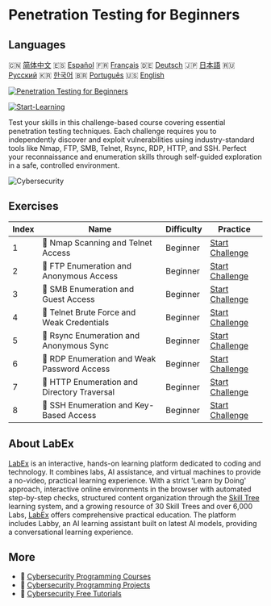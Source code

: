 # Penetration Testing for Beginners

## Languages

🇨🇳 [简体中文](README_zh.md) 🇪🇸 [Español](README_es.md) 🇫🇷 [Français](README_fr.md) 🇩🇪 [Deutsch](README_de.md) 🇯🇵 [日本語](README_ja.md) 🇷🇺 [Русский](README_ru.md) 🇰🇷 [한국어](README_ko.md) 🇧🇷 [Português](README_pt.md) 🇺🇸 [English](README.md) 

[![Penetration Testing for Beginners](https://cover-creator.labex.io/penetration-testing-for-beginners.png)](https://labex.io/courses/penetration-testing-for-beginners)

[![Start-Learning](https://img.shields.io/badge/Start-Learning-whitesmoke?style=for-the-badge)](https://labex.io/courses/penetration-testing-for-beginners)

Test your skills in this challenge-based course covering essential penetration testing techniques. Each challenge requires you to independently discover and exploit vulnerabilities using industry-standard tools like Nmap, FTP, SMB, Telnet, Rsync, RDP, HTTP, and SSH. Perfect your reconnaissance and enumeration skills through self-guided exploration in a safe, controlled environment.

![Cybersecurity](https://img.shields.io/badge/Cybersecurity-whitesmoke?style=for-the-badge&logo=cybersecurity)


## Exercises

|   Index | Name                                         | Difficulty   | Practice                                                                                                                                                           |
|---------|----------------------------------------------|--------------|--------------------------------------------------------------------------------------------------------------------------------------------------------------------|
|       1 | 🎯  Nmap Scanning and Telnet Access          | Beginner     | <a target='_blank' href='https://labex.io/labs/nmap-nmap-scanning-and-telnet-access-596683?course=penetration-testing-for-beginners'>Start Challenge</a>           |
|       2 | 🎯  FTP Enumeration and Anonymous Access     | Beginner     | <a target='_blank' href='https://labex.io/labs/linux-ftp-enumeration-and-anonymous-access-596695?course=penetration-testing-for-beginners'>Start Challenge</a>     |
|       3 | 🎯  SMB Enumeration and Guest Access         | Beginner     | <a target='_blank' href='https://labex.io/labs/linux-smb-enumeration-and-guest-access-596724?course=penetration-testing-for-beginners'>Start Challenge</a>         |
|       4 | 🎯  Telnet Brute Force and Weak Credentials  | Beginner     | <a target='_blank' href='https://labex.io/labs/linux-telnet-brute-force-and-weak-credentials-596726?course=penetration-testing-for-beginners'>Start Challenge</a>  |
|       5 | 🎯  Rsync Enumeration and Anonymous Sync     | Beginner     | <a target='_blank' href='https://labex.io/labs/linux-rsync-enumeration-and-anonymous-sync-596723?course=penetration-testing-for-beginners'>Start Challenge</a>     |
|       6 | 🎯  RDP Enumeration and Weak Password Access | Beginner     | <a target='_blank' href='https://labex.io/labs/linux-rdp-enumeration-and-weak-password-access-596722?course=penetration-testing-for-beginners'>Start Challenge</a> |
|       7 | 🎯  HTTP Enumeration and Directory Traversal | Beginner     | <a target='_blank' href='https://labex.io/labs/linux-http-enumeration-and-directory-traversal-596721?course=penetration-testing-for-beginners'>Start Challenge</a> |
|       8 | 🎯  SSH Enumeration and Key-Based Access     | Beginner     | <a target='_blank' href='https://labex.io/labs/linux-ssh-enumeration-and-key-based-access-596725?course=penetration-testing-for-beginners'>Start Challenge</a>     |

## About LabEx

[LabEx](https://labex.io) is an interactive, hands-on learning platform dedicated to coding and technology. It combines labs, AI assistance, and virtual machines to provide a no-video, practical learning experience. With a strict 'Learn by Doing' approach, interactive online environments in the browser with automated step-by-step checks, structured content organization through the [Skill Tree](https://labex.io/learn) learning system, and a growing resource of 30 Skill Trees and over 6,000 Labs, [LabEx](https://labex.io) offers comprehensive practical education. The platform includes Labby, an AI learning assistant built on latest AI models, providing a conversational learning experience.

## More

- 🔗 [Cybersecurity Programming Courses](https://github.com/labex-labs/awesome-programming-courses)
- 🔗 [Cybersecurity Programming Projects](https://github.com/labex-labs/awesome-programming-projects)
- 🔗 [Cybersecurity Free Tutorials](https://github.com/labex-labs/cybersecurity-free-tutorials)

